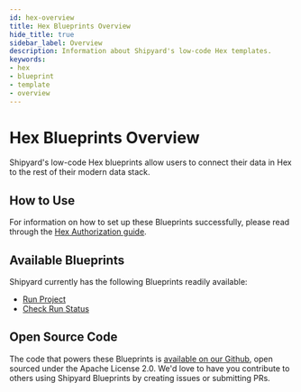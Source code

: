 ```yaml
---
id: hex-overview
title: Hex Blueprints Overview
hide_title: true
sidebar_label: Overview
description: Information about Shipyard's low-code Hex templates.
keywords:
- hex
- blueprint
- template
- overview
---
```


# Hex Blueprints Overview

Shipyard's low-code Hex blueprints allow users to connect their data in Hex to the rest of their modern data stack.

## How to Use
For information on how to set up these Blueprints successfully, please read through the [Hex Authorization guide](hex-authorization.md).

## Available Blueprints
Shipyard currently has the following Blueprints readily available: 
- [Run Project](hex-run-project.md)
- [Check Run Status](hex-check-run-status.md)

## Open Source Code
The code that powers these Blueprints is [available on our Github](https://www.shipyardapp.com/docs/blueprint-library/hex/hex-overview/), open sourced under the Apache License 2.0. We'd love to have you contribute to others using Shipyard Blueprints by creating issues or submitting PRs.
